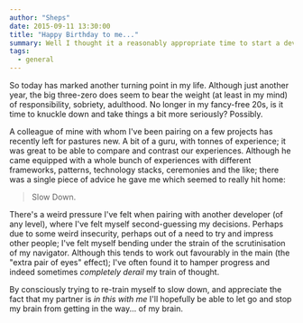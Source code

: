 ```yaml
---
author: "Sheps"
date: 2015-09-11 13:30:00
title: "Happy Birthday to me..."
summary: Well I thought it a reasonably appropriate time to start a development blog on this, the day of my 30th birthday. I'll definitely attempt to keep this up to date with any musings I may have, at least once a week (gulp...)
tags:
  - general
---
```


So today has marked another turning point in my life. Although just another year, the big three-zero does seem to
bear the weight (at least in my mind) of responsibility, sobriety, adulthood. No longer in my fancy-free 20s, is it
time to knuckle down and take things a bit more seriously? Possibly.

A colleague of mine with whom I've been pairing on a few projects has recently left for pastures new. A bit of a guru,
with tonnes of experience; it was great to be able to compare and contrast our experiences. Although he came equipped
with a whole bunch of experiences with different frameworks, patterns, technology stacks, ceremonies and the like;
there was a single piece of advice he gave me which seemed to really hit home:

> Slow Down.

There's a weird pressure I've felt when pairing with another developer (of any level), where I've felt myself second-guessing
my decisions. Perhaps due to some weird insecurity, perhaps out of a need to try and impress other people; I've felt
myself bending under the strain of the scrutinisation of my navigator. Although this tends to work out favourably in
the main (the "extra pair of eyes" effect); I've often found it to hamper progress and indeed sometimes _completely derail_
my train of thought.

By consciously trying to re-train myself to slow down, and appreciate the fact that my partner is _in this with me_
I'll hopefully be able to let go and stop my brain from getting in the way... of my brain.
